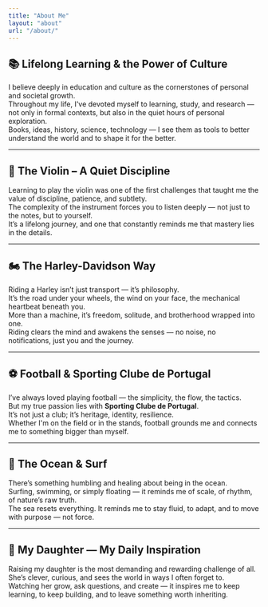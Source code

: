 ```yaml
---
title: "About Me"
layout: "about"
url: "/about/"
---
```


## 📚 Lifelong Learning & the Power of Culture

I believe deeply in education and culture as the cornerstones of personal and societal growth.  
Throughout my life, I've devoted myself to learning, study, and research — not only in formal contexts, but also in the quiet hours of personal exploration.  
Books, ideas, history, science, technology — I see them as tools to better understand the world and to shape it for the better.

<!-- Image placeholder -->
<!-- ![Learning](path-to-your-image.jpg) -->

---

## 🎻 The Violin – A Quiet Discipline

Learning to play the violin was one of the first challenges that taught me the value of discipline, patience, and subtlety.  
The complexity of the instrument forces you to listen deeply — not just to the notes, but to yourself.  
It’s a lifelong journey, and one that constantly reminds me that mastery lies in the details.

<!-- Image placeholder -->
<!-- ![Violin](path-to-your-image.jpg) -->

---

## 🏍️ The Harley-Davidson Way

Riding a Harley isn’t just transport — it’s philosophy.  
It’s the road under your wheels, the wind on your face, the mechanical heartbeat beneath you.  
More than a machine, it’s freedom, solitude, and brotherhood wrapped into one.  
Riding clears the mind and awakens the senses — no noise, no notifications, just you and the journey.

<!-- Image placeholder -->
<!-- ![Harley](path-to-your-image.jpg) -->

---

## ⚽ Football & Sporting Clube de Portugal

I’ve always loved playing football — the simplicity, the flow, the tactics.  
But my true passion lies with **Sporting Clube de Portugal**.  
It’s not just a club; it’s heritage, identity, resilience.  
Whether I'm on the field or in the stands, football grounds me and connects me to something bigger than myself.

<!-- Image placeholder -->
<!-- ![Sporting](path-to-your-image.jpg) -->

---

## 🌊 The Ocean & Surf

There’s something humbling and healing about being in the ocean.  
Surfing, swimming, or simply floating — it reminds me of scale, of rhythm, of nature’s raw truth.  
The sea resets everything. It reminds me to stay fluid, to adapt, and to move with purpose — not force.

<!-- Image placeholder -->
<!-- ![Ocean](path-to-your-image.jpg) -->

---

## 👧 My Daughter — My Daily Inspiration

Raising my daughter is the most demanding and rewarding challenge of all.  
She’s clever, curious, and sees the world in ways I often forget to.  
Watching her grow, ask questions, and create — it inspires me to keep learning, to keep building, and to leave something worth inheriting.

<!-- Image placeholder -->
<!-- ![Daughter](path-to-your-image.jpg) -->

